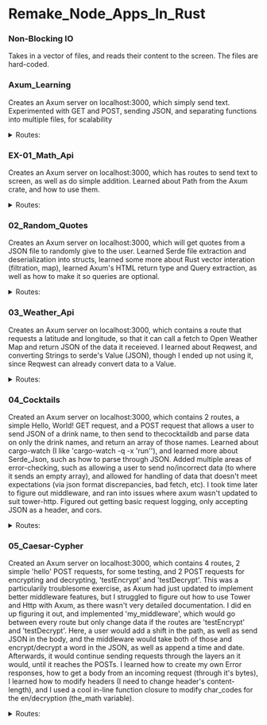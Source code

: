 # Remake_Node_Apps_In_Rust

### Non-Blocking IO
Takes in a vector of files, and reads their content to the screen. The files are hard-coded.

### Axum_Learning
Creates an Axum server on localhost:3000, which simply send text. Experimented with GET and POST, sending JSON, and separating functions into multiple files, for scalability <br>
<details>
<summary>Routes:</summary>
<br>
  GET <br>
  <b>'/':</b> Sends text to screen.<br>
  <b>'/about':</b> Sends text to screen.<br>
  <b>'/contact':</b> Sends text to screen.<br>
  <b>'/products':</b> Sends text to screen.<br>
  POST<br>
  <b>'/about/:num':</b> Sends JSON containing 'num'
  <b>'/products':</b> Sends text to screen.<br>
</details>

### EX-01_Math_Api
Creates an Axum server on localhost:3000, which has routes to send text to screen, as well as do simple addition. Learned about Path from the Axum crate, and how to use them. <br>
<details>
  <summary>Routes:</summary>
  <br>
  GET <br>
  <b>'/':</b> Sends text to screen. <br>
  <b>'/about':</b> Sends text to screen. <br>
  <b>'/add/:a/:b':</b> Takes a and b as i32, and adds them, sending the result to the screen.<br>
</details>

### 02_Random_Quotes
Creates an Axum server on localhost:3000, which will get quotes from a JSON file to randomly give to the user. Learned Serde file extraction and deserialization into structs, learned some more about Rust vector interation (filtration, map), learned Axum's HTML return type and Query extraction, as well as how to make it so queries are optional. <br>
<details>
  <summary>Routes:</summary>
  <br>
  GET <br>
  <b>'/quotes':</b> Sends a HTML table of a quote. <br>
  <b>'/quotes?author=[name]&word=[word]':</b> Quotes route contains optional query parameters to allow a user to get quotes from a specific author (case insensitive) or containing a specific word (also case insensitive). The user can use both, one, or none of these.
  <b>'/quotes/:n':</b> Sends n number of quotes to the user, in an HTML table.
</details>

### 03_Weather_Api
Creates an Axum server on localhost:3000, which contains a route that requests a latitude and longitude, so that it can call a fetch to Open Weather Map and return JSON of the data it receieved. I learned about Reqwest, and converting Strings to serde's Value (JSON), though I ended up not using it, since Reqwest can already convert data to a Value. <br>
<details>
  <summary>Routes:</summary>
  <br>
  GET <br>
  <b>'/myweather/:lat/:long':</b> Takes in a latitude and Longitude, as a whole or decimal number, and returns with OpenWeatherMap data for that latitude and Longitude.
</details>

### 04_Cocktails
Created an Axum server on localhost:3000, which contains 2 routes, a simple Hello, World! GET request, and a POST request that allows a user to send JSON of a drink name, to then send to thecocktaildb and parse data on only the drink names, and return an array of those names. Learned about cargo-watch (I like 'cargo-watch -q -x 'run''), and learned more about Serde_Json, such as how to parse through JSON. Added multiple areas of error-checking, such as allowing a user to send no/incorrect data (to where it sends an empty array), and allowed for handling of data that doesn't meet expectations (via json format discrepancies, bad fetch, etc). I took time later to figure out middleware, and ran into issues where axum wasn't updated to suit tower-http. Figured out getting basic request logging, only accepting JSON as a header, and cors.<br>
<details>
  <summary>Routes:</summary>
  <br>
  GET <br>
  <b>'/test/hello':</b> Sends simple JSON message.<br>
  POST <br>
  <b>'/test/cocktail' | Body: {drink: String}:</b> Takes a JSON object with a 'drink' property and sends that thecocktaildb, and sends the user an array of all cocktails contained in the String.
</details>

### 05_Caesar-Cypher
Created an Axum server on localhost:3000, which contains 4 routes, 2 simple 'hello' POST requests, for some testing, and 2 POST requests for encrypting and decrypting, 'testEncrypt' and 'testDecrypt'. This was a particularily troublesome exercise, as Axum had just updated to implement better middleware features, but I struggled to figure out how to use Tower and Http with Axum, as there wasn't very detailed documentation. I did en up figuring it out, and implemented 'my_middleware', which would go between every route but only change data if the routes are 'testEncrypt' and 'testDecrypt'. Here, a user would add a shift in the path, as well as send JSON in the body, and the middleware would take both of those and encrypt/decrypt a word in the JSON, as well as append a time and date. Afterwards, it would continue sending requests through the layers an it would, until it reaches the POSTs. I learned how to create my own Error responses, how to get a body from an incoming request (through it's bytes), I learned how to modify headers (I need to change header's content-length), and I used a cool in-line function closure to modify char_codes for the en/decryption (the_math variable). <br>
<details>
  <summary>Routes:</summary>
  <br>
  POST <br>
  <b>'/testEncrypt/:shift' | Body: {word: String}:</b> Takes a JSON object with a 'word' property, and a positive shift value in the path, and returns the 'word' property word, shifted alphabetically by the shift number. It also contains new fields, a 'date' of the current date, and 'time', of the current time.<br>
  <b>'/testDecrypt/:shift' | Body: {word: String}:</b> Takes a JSON object with a 'word' property, and a positive shift value in the path, and returns the 'word' property word, shifted alphabetically by the shift number. It also contains new fields, a 'date' of the current date, and 'time', of the current time.<br>
  <b>'/hello/':</b> A POST request that simply sends text.<br>
  <b>'/helloeveryoneintheworld/':</b> A POST request that simply sends text.<br>
</details>